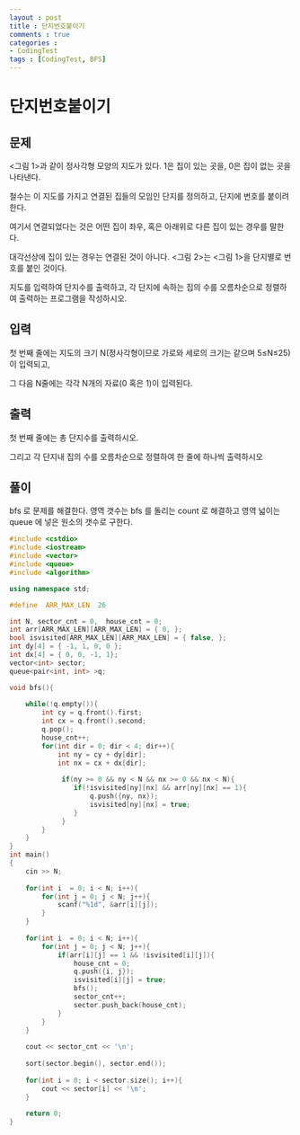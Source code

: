 ```yaml
---
layout : post
title : 단지번호붙이기
comments : true
categories : 
- CodingTest
tags : [CodingTest, BFS]
---
```

# 단지번호붙이기

## 문제


<그림 1>과 같이 정사각형 모양의 지도가 있다. 1은 집이 있는 곳을, 0은 집이 없는 곳을 나타낸다. 

 

철수는 이 지도를 가지고 연결된 집들의 모임인 단지를 정의하고, 단지에 번호를 붙이려 한다. 

여기서 연결되었다는 것은 어떤 집이 좌우, 혹은 아래위로 다른 집이 있는 경우를 말한다. 

대각선상에 집이 있는 경우는 연결된 것이 아니다. <그림 2>는 <그림 1>을 단지별로 번호를 붙인 것이다.

 

지도를 입력하여 단지수를 출력하고, 각 단지에 속하는 집의 수를 오름차순으로 정렬하여 출력하는 프로그램을 작성하시오.


## 입력
첫 번째 줄에는 지도의 크기 N(정사각형이므로 가로와 세로의 크기는 같으며 5≤N≤25)이 입력되고, 

 그 다음 N줄에는 각각 N개의 자료(0 혹은 1)이 입력된다.


## 출력
첫 번째 줄에는 총 단지수를 출력하시오. 

그리고 각 단지내 집의 수를 오름차순으로 정렬하여 한 줄에 하나씩 출력하시오

## 풀이

bfs 로 문제를 해결한다. 영역 갯수는 bfs 를 돌리는 count 로 해결하고 영역 넓이는 queue 에 넣은 원소의 갯수로 구한다.


```cpp
#include <cstdio>
#include <iostream>
#include <vector>
#include <queue>
#include <algorithm>

using namespace std;

#define  ARR_MAX_LEN  26

int N, sector_cnt = 0,  house_cnt = 0;
int arr[ARR_MAX_LEN][ARR_MAX_LEN] = { 0, };
bool isvisited[ARR_MAX_LEN][ARR_MAX_LEN] = { false, }; 
int dy[4] = { -1, 1, 0, 0 };
int dx[4] = { 0, 0, -1, 1};
vector<int> sector;
queue<pair<int, int> >q;

void bfs(){
	
	while(!q.empty()){
		int cy = q.front().first;
		int cx = q.front().second;
		q.pop();
		house_cnt++;
		for(int dir = 0; dir < 4; dir++){
			int ny = cy + dy[dir];
			int nx = cx + dx[dir];
			
			 if(ny >= 0 && ny < N && nx >= 0 && nx < N){
			 	if(!isvisited[ny][nx] && arr[ny][nx] == 1){
			 		q.push({ny, nx});
			 		isvisited[ny][nx] = true;
			 	}
			 } 
		}
	}	
}
int main()
{
	cin >> N;
    
	for(int i  = 0; i < N; i++){
		for(int j = 0; j < N; j++){
			scanf("%1d", &arr[i][j]);
		}
	}
    
	for(int i  = 0; i < N; i++){
		for(int j = 0; j < N; j++){
			if(arr[i][j] == 1 && !isvisited[i][j]){
				house_cnt = 0;
				q.push({i, j});
				isvisited[i][j] = true; 
				bfs();
				sector_cnt++;
				sector.push_back(house_cnt);
			} 
		}
	}
	
	cout << sector_cnt << '\n';
	
	sort(sector.begin(), sector.end());
	
	for(int i = 0; i < sector.size(); i++){
		cout << sector[i] << '\n';
	}
	
	return 0;
}

```